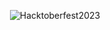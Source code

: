 <div align="center">

![Hacktoberfest2023](https://hacktoberfest.com/_next/static/media/logo-hacktoberfest--horizontal.ebc5fdc8.svg)


</div>
